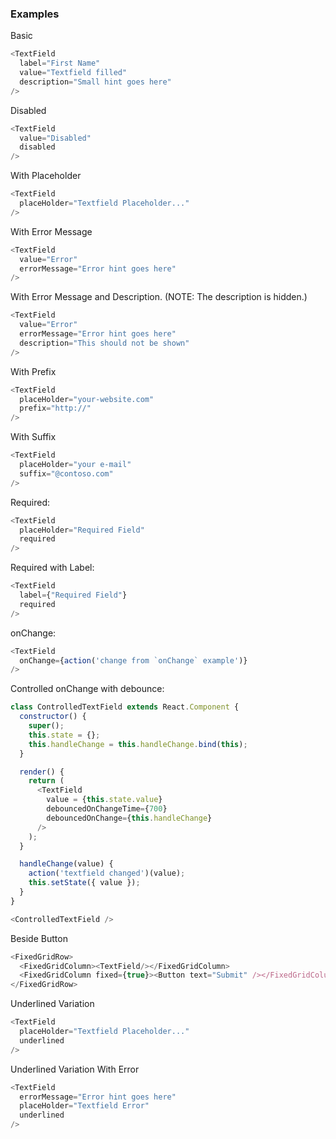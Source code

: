 ### Examples

Basic
```js { "props": { "data-example": "basic" } }
<TextField
  label="First Name"
  value="Textfield filled"
  description="Small hint goes here"
/>
```

Disabled
```js { "props": { "data-example": "disabled" } }
<TextField
  value="Disabled"
  disabled
/>
```

With Placeholder
```js { "props": { "data-example": "with placeholder" } }
<TextField
  placeHolder="Textfield Placeholder..."
/>
```

With Error Message
```js { "props": { "data-example": "with error" } }
<TextField
  value="Error"
  errorMessage="Error hint goes here"
/>
```

With Error Message and Description.  (NOTE: The description is hidden.)
```js { "props": { "data-example": "with error and description" } }
<TextField
  value="Error"
  errorMessage="Error hint goes here"
  description="This should not be shown"
/>
```

With Prefix
```js { "props": { "data-example": "with prefix" } }
<TextField
  placeHolder="your-website.com"
  prefix="http://"
/>
```

With Suffix
```js { "props": { "data-example": "with suffix" } }
<TextField
  placeHolder="your e-mail"
  suffix="@contoso.com"
/>
```

Required:
```js { "props": { "data-example": "required" } }
<TextField
  placeHolder="Required Field"
  required
/>
```

Required with Label:
```js { "props": { "data-example": "required with label" } }
<TextField
  label={"Required Field"}
  required
/>
```

onChange:
```js { "props": { "data-example": "onChange" } }
<TextField
  onChange={action('change from `onChange` example')}
/>
```

Controlled onChange with debounce:
```js { "props": { "data-example": "controlled onChange with debounce" } }
class ControlledTextField extends React.Component {
  constructor() {
    super();
    this.state = {};
    this.handleChange = this.handleChange.bind(this);
  }

  render() {
    return (
      <TextField
        value = {this.state.value}
        debouncedOnChangeTime={700}
        debouncedOnChange={this.handleChange}
      />
    );
  }

  handleChange(value) {
    action('textfield changed')(value);
    this.setState({ value });
  }
}

<ControlledTextField />
```

Beside Button
```js { "props": { "data-example": "beside button" } }
<FixedGridRow>
  <FixedGridColumn><TextField/></FixedGridColumn>
  <FixedGridColumn fixed={true}><Button text="Submit" /></FixedGridColumn>
</FixedGridRow>
```

Underlined Variation
```js { "props": { "data-example": "basic underlined" } }
<TextField
  placeHolder="Textfield Placeholder..."
  underlined
/>
```

Underlined Variation With Error
```js { "props": { "data-example": "underlined with error" } }
<TextField
  errorMessage="Error hint goes here"
  placeHolder="Textfield Error"
  underlined
/>
```
